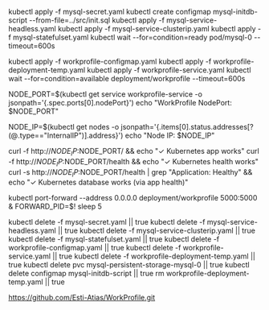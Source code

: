 kubectl apply -f mysql-secret.yaml
kubectl create configmap mysql-initdb-script --from-file=../src/init.sql
kubectl apply -f mysql-service-headless.yaml
kubectl apply -f mysql-service-clusterip.yaml
kubectl apply -f mysql-statefulset.yaml
kubectl wait --for=condition=ready pod/mysql-0 --timeout=600s

kubectl apply -f workprofile-configmap.yaml
kubectl apply -f workprofile-deployment-temp.yaml
kubectl apply -f workprofile-service.yaml
kubectl wait --for=condition=available deployment/workprofile --timeout=600s

NODE_PORT=$(kubectl get service workprofile-service -o jsonpath='{.spec.ports[0].nodePort}')
echo "WorkProfile NodePort: $NODE_PORT"

NODE_IP=$(kubectl get nodes -o jsonpath='{.items[0].status.addresses[?(@.type=="InternalIP")].address}')
echo "Node IP: $NODE_IP"

curl -f http://$NODE_IP:$NODE_PORT/ && echo "✓ Kubernetes app works"
curl -f http://$NODE_IP:$NODE_PORT/health && echo "✓ Kubernetes health works"
curl -s http://$NODE_IP:$NODE_PORT/health | grep "Application: Healthy" && echo "✓ Kubernetes database works (via app health)"


kubectl port-forward --address 0.0.0.0 deployment/workprofile 5000:5000 &
FORWARD_PID=$!
sleep 5

kubectl delete -f mysql-secret.yaml || true
kubectl delete -f mysql-service-headless.yaml || true
kubectl delete -f mysql-service-clusterip.yaml || true
kubectl delete -f mysql-statefulset.yaml || true
kubectl delete -f workprofile-configmap.yaml || true
kubectl delete -f workprofile-service.yaml || true
kubectl delete -f workprofile-deployment-temp.yaml || true
kubectl delete pvc mysql-persistent-storage-mysql-0 || true
kubectl delete configmap mysql-initdb-script || true
rm workprofile-deployment-temp.yaml || true



https://github.com/Esti-Atias/WorkProfile.git
